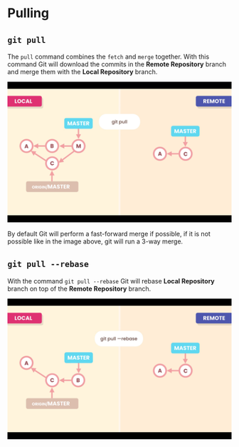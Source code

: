 # Pulling

## `git pull`

The `pull` command combines the `fetch` and `merge` together. With this command Git will download the commits in the **Remote Repository** branch and merge them with the **Local Repository** branch.

![Pull command](./images/07-01.png "Pull command")

By default Git will perform a fast-forward merge if possible, if it is not possible like in the image above, git will run a 3-way merge.

## `git pull --rebase`

With the command `git pull --rebase` Git will rebase **Local Repository** branch on top of the **Remote Repository** branch.

![Pull rebase](./images/07-02.png "Pull rebase")
